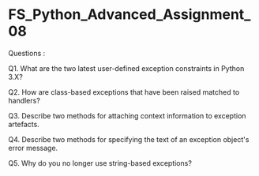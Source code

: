 # FS_Python_Advanced_Assignment_08
Questions :

Q1. What are the two latest user-defined exception constraints in Python 3.X?



Q2. How are class-based exceptions that have been raised matched to handlers?



Q3. Describe two methods for attaching context information to exception artefacts.



Q4. Describe two methods for specifying the text of an exception object's error message.



Q5. Why do you no longer use string-based exceptions?
